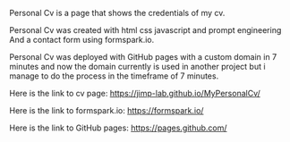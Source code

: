 Personal Cv is a page that shows the credentials of my cv.

Personal Cv was created with html css javascript and prompt engineering And a contact form using formspark.io.

Personal Cv was deployed with GitHub pages with a custom domain in 7 minutes and now the domain currently is used in another project but i manage to do the process in the timeframe of 7 minutes.

Here is the link to cv page: https://jimp-lab.github.io/MyPersonalCv/

Here is the link to formspark.io: https://formspark.io/

Here is the link to GitHub pages: https://pages.github.com/


